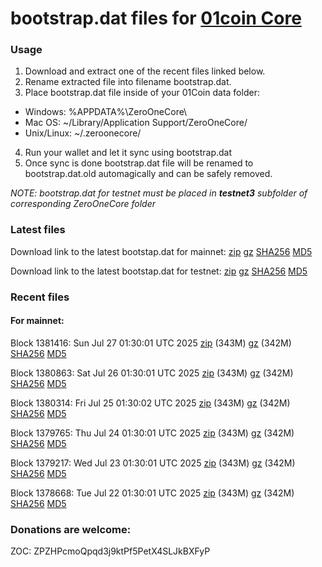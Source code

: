 # bootstrap.dat files for [01coin Core](https://01coin.io)

### Usage

1. Download and extract one of the recent files linked below.
2. Rename extracted file into filename bootstrap.dat.
3. Place bootstrap.dat file inside of your 01Coin data folder:
 - Windows: %APPDATA%\ZeroOneCore\
 - Mac OS: ~/Library/Application Support/ZeroOneCore/
 - Unix/Linux: ~/.zeroonecore/
4. Run your wallet and let it sync using bootstrap.dat
5. Once sync is done bootstrap.dat file will be renamed to bootstrap.dat.old automagically and can be safely removed.

_NOTE: bootstrap.dat for testnet must be placed in **testnet3** subfolder of corresponding ZeroOneCore folder_

### Latest files
Download link to the latest bootstap.dat for mainnet: [zip](https://files.01coin.io/mainnet/bootstrap.dat.zip) [gz](https://files.01coin.io/mainnet/bootstrap.dat.tar.gz) [SHA256](https://files.01coin.io/mainnet/sha256.txt) [MD5](https://files.01coin.io/mainnet/md5.txt)

Download link to the latest bootstap.dat for testnet: [zip](https://files.01coin.io/testnet/bootstrap.dat.zip) [gz](https://files.01coin.io/testnet/bootstrap.dat.tar.gz) [SHA256](https://files.01coin.io/testnet/sha256.txt) [MD5](https://files.01coin.io/testnet/md5.txt)

### Recent files

#### For mainnet:

Block 1381416: Sun Jul 27 01:30:01 UTC 2025 [zip](https://files.01coin.io/mainnet/2025-07-27/bootstrap.dat.zip) (343M) [gz](https://files.01coin.io/mainnet/2025-07-27/bootstrap.dat.tar.gz) (342M) [SHA256](https://files.01coin.io/mainnet/2025-07-27/sha256.txt) [MD5](https://files.01coin.io/mainnet/2025-07-27/md5.txt)

Block 1380863: Sat Jul 26 01:30:01 UTC 2025 [zip](https://files.01coin.io/mainnet/2025-07-26/bootstrap.dat.zip) (343M) [gz](https://files.01coin.io/mainnet/2025-07-26/bootstrap.dat.tar.gz) (342M) [SHA256](https://files.01coin.io/mainnet/2025-07-26/sha256.txt) [MD5](https://files.01coin.io/mainnet/2025-07-26/md5.txt)

Block 1380314: Fri Jul 25 01:30:02 UTC 2025 [zip](https://files.01coin.io/mainnet/2025-07-25/bootstrap.dat.zip) (343M) [gz](https://files.01coin.io/mainnet/2025-07-25/bootstrap.dat.tar.gz) (342M) [SHA256](https://files.01coin.io/mainnet/2025-07-25/sha256.txt) [MD5](https://files.01coin.io/mainnet/2025-07-25/md5.txt)

Block 1379765: Thu Jul 24 01:30:01 UTC 2025 [zip](https://files.01coin.io/mainnet/2025-07-24/bootstrap.dat.zip) (343M) [gz](https://files.01coin.io/mainnet/2025-07-24/bootstrap.dat.tar.gz) (342M) [SHA256](https://files.01coin.io/mainnet/2025-07-24/sha256.txt) [MD5](https://files.01coin.io/mainnet/2025-07-24/md5.txt)

Block 1379217: Wed Jul 23 01:30:01 UTC 2025 [zip](https://files.01coin.io/mainnet/2025-07-23/bootstrap.dat.zip) (343M) [gz](https://files.01coin.io/mainnet/2025-07-23/bootstrap.dat.tar.gz) (342M) [SHA256](https://files.01coin.io/mainnet/2025-07-23/sha256.txt) [MD5](https://files.01coin.io/mainnet/2025-07-23/md5.txt)

Block 1378668: Tue Jul 22 01:30:01 UTC 2025 [zip](https://files.01coin.io/mainnet/2025-07-22/bootstrap.dat.zip) (343M) [gz](https://files.01coin.io/mainnet/2025-07-22/bootstrap.dat.tar.gz) (342M) [SHA256](https://files.01coin.io/mainnet/2025-07-22/sha256.txt) [MD5](https://files.01coin.io/mainnet/2025-07-22/md5.txt)


### Donations are welcome:

ZOC: ZPZHPcmoQpqd3j9ktPf5PetX4SLJkBXFyP
